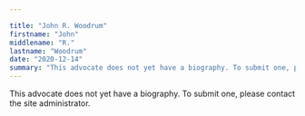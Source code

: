 ```yaml
---

title: "John R. Woodrum"
firstname: "John"
middlename: "R."
lastname: "Woodrum"
date: "2020-12-14"
summary: "This advocate does not yet have a biography. To submit one, please contact the site administrator."
---
```

This advocate does not yet have a biography. To submit one, please contact the site administrator.


